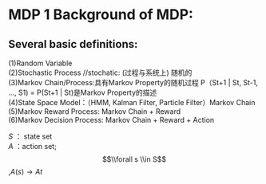 # MDP 1 Background of MDP:

## Several basic definitions:

(1)Random Variable  
(2)Stochastic Process  //stochatic: (过程与系统上) 随机的  
(3)Markov Chain/Process:具有Markov Property的随机过程  P（St+1 | St, St-1, ..., S1) = P(St+1 | St)是Markov Property的描述  
(4)State Space Model：（HMM, Kalman Filter, Particle Filter）Markov Chain  
(5)Markov Reward Process: Markov Chain + Reward  
(6)Markov Decision Process: Markov Chain + Reward + Action  

*S* ： state set   
*A* ：action set; $$\\forall s \\in S$$,$A(s) \longrightarrow At$
